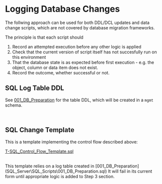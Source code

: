 # Logging Database Changes


The follwing approach can be used for both DDL/DCL updates and data change scripts, which are not covered by database migration frameworks. 

The principle is that each script should 
1. Record an attempted execution before any other logic is applied
2. Check that the current version of script itself has not succesfully run on this environment
3. That the database state is as expected before first execution - e.g. the object, column or data item does not exist. 
4. Record the outcome, whether successful or not. 


## SQL Log Table DDL

See [001_DB_Preparation](../SQL_Scripts/001_DB_Preparation.md) for the table DDL, which will be created in a `mgmt` schema. 

<br>

## SQL Change Template

This is a template implementing the control flow described above: 

[T-SQL_Control_Flow_Template.sql](SQL_Server\T-SQL_Control_Flow_Template.sql)

<br>
This template relies on a log table created in [001_DB_Preparation](SQL_Server\SQL_Scripts\001_DB_Preparation.sql)
It will fail in its current form until appropriate logic is added to Step 3 section. 
<br>


